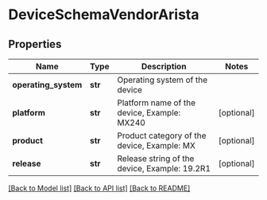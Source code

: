 # DeviceSchemaVendorArista

## Properties
Name | Type | Description | Notes
------------ | ------------- | ------------- | -------------
**operating_system** | **str** | Operating system of the device | 
**platform** | **str** | Platform name of the device, Example: MX240 | [optional] 
**product** | **str** | Product category of the device, Example: MX | [optional] 
**release** | **str** | Release string of the device, Example: 19.2R1 | [optional] 

[[Back to Model list]](../README.md#documentation-for-models) [[Back to API list]](../README.md#documentation-for-api-endpoints) [[Back to README]](../README.md)


